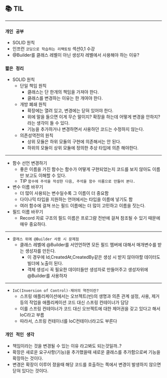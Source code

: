 
## 📚 TIL

---

### `개인 공부`
- SOLID 원칙
- 인프런 `코딩으로 학습하는 리팩토링` 섹션0,1 수강
- @Builder를 클래스 레벨이 아닌 생성자 레벨에서 사용해야 하는 이유?






### `짧은 정리`

- SOLID 원칙
  - 단일 책임 원칙
    - 클래스는 단 한개의 책임을 가져야 한다.
    - 클래스를 변경하는 이유는 한 개여야 한다.
  - 개방 폐쇄 원칙
    - 확장에는 열려 있고, 변경에는 닫혀 있어야 한다.
    - 위에 말을 들으면 이게 무슨 말이지? 확장을 하는데 어떻게 변경을 안하지? 라는 생각이 들 수 있다.
    - 기능을 추가하거나 변경하면서 사용하던 코드는 수정하지 않는다.
  - 의존성역전의 원칙
    - 상위 모듈은 하위 모듈의 구현에 의존해서는 안 된다.
    - 하위의 모듈이 상위 모듈에 정의한 추상 타입에 의존 해야한다.
---
- 함수 선언 변경하기
  - 좋은 이름을 가진 함수는 함수가 어떻게 구현되었는지 코드를 보지 않아도 이름만 보고도 이해할 수 있다.
  - TIP `함수에 주석을 작성한 다음, 주석을 함수 이름으로 만들어 본다.`
- 변수 이름 바꾸기
  - 더 많이 사용되는 변수일수록 그 이름이 더 중요함
  - 다이나믹 타입을 지원하는 언어에서는 타입을 이름에 넣기도 함
  - 여러 함수에 걸쳐 쓰는 필드 이름에는 더 많이 고민하고 이름을 짓는다.
- 필드 이름 바꾸기
  - Record 자료 구조의 필드 이름은 프로그럄 전반에 걸쳐 참조될 수 있기 때문에 매우 중요하다.
---
- `클래스 위에 @Builder 사용 시 문제점`
  - 클래스 레벨에 @Builder를 서언언하면 모든 필드 멤버에 대해서 매개변수를 받는 생성자를 만든다.
    - 이 경우에 Id,CreatedAt,CreatedBy같은 생성 시 받지 않아야할 데이터도 빌더에 노출이 된다.
    - 객체 생성시 꼭 필요한 데이터들만 생성자로 만들어주고 생성자위에 @Builder를 사용하자
---
- `IoC(Inversion of Control)-제어의 역전이란?`
  - 스프링 애플리케이션에서는 오브젝트(빈)의 생명과 의존 관계 설정, 사용, 제거 등의 작업을 애플리케이션 코드 대신 스프링 컨테이너가 담당
  - 이를 스프링 컨테이너가 코드 대신 오브젝트에 대한 제어권을 갖고 있다고 해서 IoC라고 부름
  - 따라서, 스프링 컨테이너를 IoC컨테이너라고도  부른다

### `개인 적인 생각`
- 책임이라는 것을 변경될 수 있는 이유 라고봐도 되는것일까..?
- 확장은 새로운 요구사항(기능)을 추가했을때 새로운 클래스를 추가함으로써 기능을 확장하는 것이다.
- 변경은 확장이 이루어 졌을때 해당 코드를 호출하는 쪽에서 변경이 발생하지 않으면 닫혀 있다는 것이다.